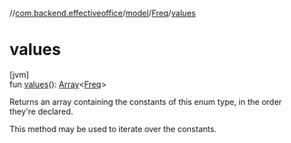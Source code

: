 //[com.backend.effectiveoffice](../../../index.md)/[model](../index.md)/[Freq](index.md)/[values](values.md)

# values

[jvm]\
fun [values](values.md)(): [Array](https://kotlinlang.org/api/latest/jvm/stdlib/kotlin/-array/index.html)&lt;[Freq](index.md)&gt;

Returns an array containing the constants of this enum type, in the order they're declared.

This method may be used to iterate over the constants.
